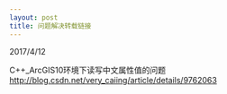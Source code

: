 ```yaml
---
layout: post
title: 问题解决转载链接
---
```


2017/4/12

C++_ArcGIS10环境下读写中文属性值的问题 
http://blog.csdn.net/very_caiing/article/details/9762063

